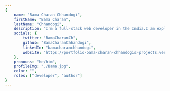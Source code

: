 ```yaml
---
{
	name: "Bama Charan Chhandogi",
	firstName: "Bama Charan",
	lastName: "Chhandogi",
	description: "I'm a full-stack web developer in the India.I am exploring DevOps.",
	socials: {
		twitter: "BamaCharanCh",
		github: "BamaCharanChhandogi",
		linkedIn: "bamacharanchhandogi",
		website: "https://portfolio-bama-charan-chhandogis-projects.vercel.app/"
	},
	pronouns: "he/him",
	profileImg: "./Bama.jpg",
	color: "",
	roles: ["developer", "author"]
}
---
```


